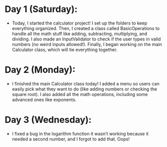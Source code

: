 # Day 1 (Saturday):
- Today, I started the calculator project! I set up the folders to keep everything organized. Then, I created a class called BasicOperations to handle all the math stuff like adding, subtracting, multiplying, and dividing. I also made an InputValidator to check if the user types in valid numbers (no weird inputs allowed!). Finally, I began working on the main Calculator class, which will tie everything together.

# Day 2 (Monday):
- I finished the main Calculator class today! I added a menu so users can easily pick what they want to do (like adding numbers or checking the square root). I also added all the math operations, including some advanced ones like exponents.  

# Day 3 (Wednesday):
- I fixed a bug in the logarithm function it wasn’t working because it needed a second number, and I forgot to add that. Oops!  
